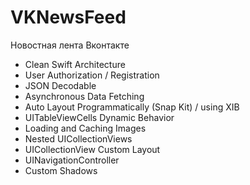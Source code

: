 # VKNewsFeed
Новостная лента Вконтакте

- Clean Swift Architecture
- User Authorization / Registration
- JSON Decodable
- Asynchronous Data Fetching
- Auto Layout Programmatically (Snap Kit) / using XIB
- UITableViewCells Dynamic Behavior
- Loading and Caching Images
- Nested UICollectionViews
- UICollectionView Custom Layout
- UINavigationController
- Custom Shadows
